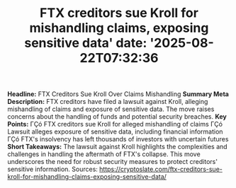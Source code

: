 ﻿---
title: "FTX creditors sue Kroll for mishandling claims, exposing sensitive data'
date: '2025-08-22T07:32:36"
category: "Markets"
summary: ""
slug: "ftx creditors sue kroll for mishandling claims exposing sens"
source_urls:
  - "https://cryptoslate.com/ftx-creditors-sue-kroll-for-mishandling-claims-exposing-sensitive-data/"
seo:
  title: "FTX creditors sue Kroll for mishandling claims, exposing sensitive data | Hash n Hedge'
  description: '"
  keywords: ["news", "markets", "brief"]
---
**Headline:**  FTX Creditors Sue Kroll Over Claims Mishandling  **Summary Meta Description:** FTX creditors have filed a lawsuit against Kroll, alleging mishandling of claims and exposure of sensitive data. The move raises concerns about the handling of funds and potential security breaches.  **Key Points:**  ΓÇó FTX creditors sue Kroll for alleged mishandling of claims ΓÇó Lawsuit alleges exposure of sensitive data, including financial information ΓÇó FTX's insolvency has left thousands of investors with uncertain futures  **Short Takeaways:** The lawsuit against Kroll highlights the complexities and challenges in handling the aftermath of FTX's collapse. This move underscores the need for robust security measures to protect creditors' sensitive information.  Sources: https://cryptoslate.com/ftx-creditors-sue-kroll-for-mishandling-claims-exposing-sensitive-data/ 
